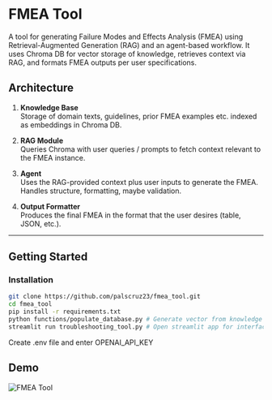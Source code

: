 # FMEA Tool

A tool for generating Failure Modes and Effects Analysis (FMEA) using Retrieval-Augmented Generation (RAG) and an agent-based workflow. It uses Chroma DB for vector storage of knowledge, retrieves context via RAG, and formats FMEA outputs per user specifications.


## Architecture

1. **Knowledge Base**  
   Storage of domain texts, guidelines, prior FMEA examples etc. indexed as embeddings in Chroma DB.

2. **RAG Module**  
   Queries Chroma with user queries / prompts to fetch context relevant to the FMEA instance.

3. **Agent**  
   Uses the RAG-provided context plus user inputs to generate the FMEA. Handles structure, formatting, maybe validation.

4. **Output Formatter**  
   Produces the final FMEA in the format that the user desires (table, JSON, etc.).

<Insert architecture>

---

## Getting Started

### Installation

```bash
git clone https://github.com/palscruz23/fmea_tool.git
cd fmea_tool
pip install -r requirements.txt
python functions/populate_database.py # Generate vector from knowledge base chunks
streamlit run troubleshooting_tool.py # Open streamlit app for interface
```
Create .env file and enter OPENAI_API_KEY

## Demo

 ![FMEA Tool](media/fmea.gif)